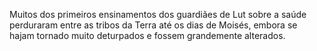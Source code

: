﻿Muitos dos primeiros ensinamentos dos guardiães de Lut sobre a saúde perduraram entre as tribos da Terra até os dias de Moisés, embora se hajam tornado muito deturpados e fossem grandemente alterados.